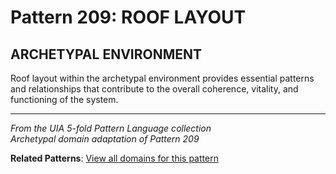 # Pattern 209: ROOF LAYOUT

## ARCHETYPAL ENVIRONMENT

Roof layout within the archetypal environment provides essential patterns and relationships that contribute to the overall coherence, vitality, and functioning of the system.

---

*From the UIA 5-fold Pattern Language collection*  
*Archetypal domain adaptation of Pattern 209*

**Related Patterns**: [View all domains for this pattern](../../UIA/md/T209%20ROOF%20LAYOUT.md)
